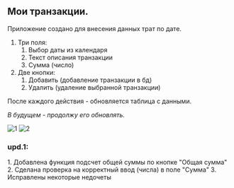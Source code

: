 <h2>Мои транзакции.</h2>
Приложение создано для внесения данных трат по дате.

1. Три поля:
    1. Выбор даты из календаря
    2. Текст описания транзакции
    3. Сумма (число)
2. Две кнопки:
    1. Добавить (добавление транзакции в бд)
    2. Удалить (удаление выбранной транзакции)

После каждого действия - обновляется таблица с данными.

<i>В будущем - продолжу его обновлять.</i>

![1](https://github.com/Troyas01/wallet/assets/97132641/7526024e-21d0-4ced-a7e8-cc5530b7a736)
![2](https://github.com/Troyas01/wallet/assets/97132641/336c9d95-70cd-4bda-80c9-5ce218f21264)

<h3>upd.1: </h3>
1. Добавлена функция подсчет общей суммы по кнопке "Общая сумма"
2. Сделана проверка на корректный ввод (числа) в поле "Сумма"
3. Исправлены некоторые недочеты